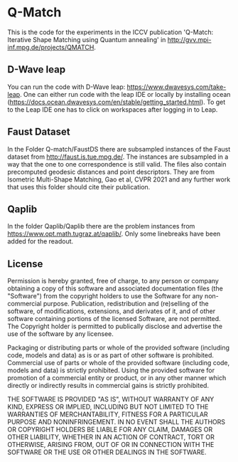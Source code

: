 # Q-Match
This is the code for the experiments in the ICCV publication 'Q-Match: Iterative Shape Matching using Quantum annealing' in http://gvv.mpi-inf.mpg.de/projects/QMATCH. 
## D-Wave leap
You can run the code with D-Wave leap: https://www.dwavesys.com/take-leap.
  One can either run code with the leap IDE or locally by installing ocean (https://docs.ocean.dwavesys.com/en/stable/getting_started.html). 
  To get to the Leap IDE one has to click on workspaces after logging in to Leap.
## Faust Dataset
  In the Folder Q-match/FaustDS there are subsampled instances of the Faust dataset from http://faust.is.tue.mpg.de/. 
  The instances are subsampled in a way that the one to one correspondence is still valid. The files also contain precomputed geodesic distances and point descriptors. They are from Isometric Multi-Shape Matching, Gao et al, CVPR 2021 and any further work that uses this folder should cite their publication.
  
 ## Qaplib
  In the folder Qaplib/Qaplib there are the problem instances from https://www.opt.math.tugraz.at/qaplib/. Only some linebreaks have been added for the readout.

## License
Permission is hereby granted, free of charge, to any person or company obtaining a copy of this software and associated documentation files (the "Software") from the copyright holders to use the Software for any non-commercial purpose. Publication, redistribution and (re)selling of the software, of modifications, extensions, and derivates of it, and of other software containing portions of the licensed Software, are not permitted. The Copyright holder is permitted to publically disclose and advertise the use of the software by any licensee.

Packaging or distributing parts or whole of the provided software (including code, models and data) as is or as part of other software is prohibited. Commercial use of parts or whole of the provided software (including code, models and data) is strictly prohibited. Using the provided software for promotion of a commercial entity or product, or in any other manner which directly or indirectly results in commercial gains is strictly prohibited.

THE SOFTWARE IS PROVIDED "AS IS", WITHOUT WARRANTY OF ANY KIND, EXPRESS OR IMPLIED, INCLUDING BUT NOT LIMITED TO THE WARRANTIES OF MERCHANTABILITY, FITNESS FOR A PARTICULAR PURPOSE AND NONINFRINGEMENT. IN NO EVENT SHALL THE AUTHORS OR COPYRIGHT HOLDERS BE LIABLE FOR ANY CLAIM, DAMAGES OR OTHER LIABILITY, WHETHER IN AN ACTION OF CONTRACT, TORT OR OTHERWISE, ARISING FROM, OUT OF OR IN CONNECTION WITH THE SOFTWARE OR THE USE OR OTHER DEALINGS IN THE SOFTWARE.
